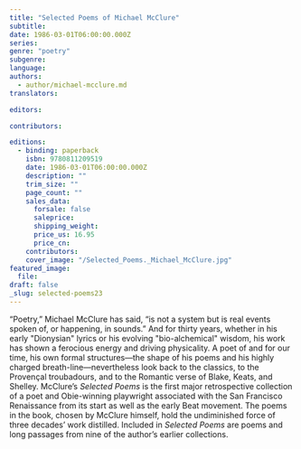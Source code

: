 ```yaml
---
title: "Selected Poems of Michael McClure"
subtitle:
date: 1986-03-01T06:00:00.000Z
series:
genre: "poetry"
subgenre:
language:
authors:
  - author/michael-mcclure.md
translators:

editors:

contributors:

editions:
  - binding: paperback
    isbn: 9780811209519
    date: 1986-03-01T06:00:00.000Z
    description: ""
    trim_size: ""
    page_count: ""
    sales_data:
      forsale: false
      saleprice:
      shipping_weight:
      price_us: 16.95
      price_cn:
    contributors:
    cover_image: "/Selected_Poems._Michael_McClure.jpg"
featured_image:
  file:
draft: false
_slug: selected-poems23
---
```


“Poetry,” Michael McClure has said, “is not a system but is real events spoken of, or happening, in sounds.” And for thirty years, whether in his early "Dionysian" lyrics or his evolving "bio-alchemical" wisdom, his work has shown a ferocious energy and driving physicality. A poet of and for our time, his own formal structures—the shape of his poems and his highly charged breath-line—nevertheless look back to the classics, to the Provençal troubadours, and to the Romantic verse of Blake, Keats, and Shelley. McClure’s _Selected Poems_ is the first major retrospective collection of a poet and Obie-winning playwright associated with the San Francisco Renaissance from its start as well as the early Beat movement. The poems in the book, chosen by McClure himself, hold the undiminished force of three decades’ work distilled. Included in _Selected Poems_ are poems and long passages from nine of the author’s earlier collections.

